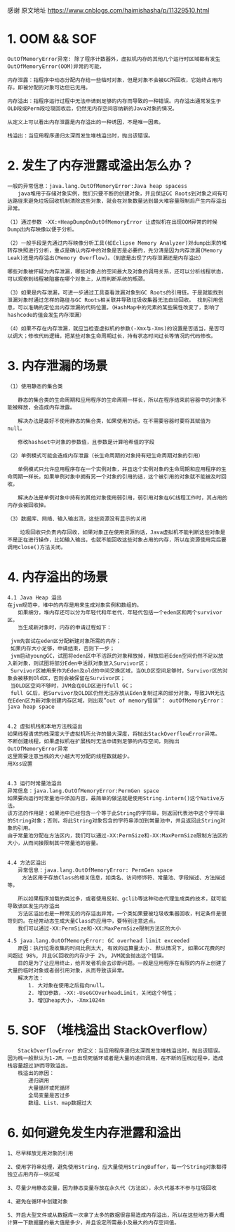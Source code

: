 感谢
原文地址
https://www.cnblogs.com/haimishasha/p/11329510.html

# 1. OOM && SOF
    OutOfMemoryError异常: 除了程序计数器外，虚拟机内存的其他几个运行时区域都有发生OutOfMemoryError(OOM)异常的可能，

    内存泄露：指程序中动态分配内存给一些临时对象，但是对象不会被GC所回收，它始终占用内存。即被分配的对象可达但已无用。

    内存溢出：指程序运行过程中无法申请到足够的内存而导致的一种错误。内存溢出通常发生于OLD段或Perm段垃圾回收后，仍然无内存空间容纳新的Java对象的情况。
    
    从定义上可以看出内存泄露是内存溢出的一种诱因，不是唯一因素。
    
    栈溢出：当应用程序递归太深而发生堆栈溢出时，抛出该错误。 
    
# 2. 发生了内存泄露或溢出怎么办？
    一般的异常信息：java.lang.OutOfMemoryError:Java heap spacess
    　　java堆用于存储对象实例，我们只要不断的创建对象，并且保证GC Roots到对象之间有可达路径来避免垃圾回收机制清除这些对象，就会在对象数量达到最大堆容量限制后产生内存溢出异常。
    
    （1）通过参数 -XX:+HeapDumpOnOutOfMemoryError 让虚拟机在出现OOM异常的时候Dump出内存映像以便于分析。
    
    （2）一般手段是先通过内存映像分析工具(如Eclipse Memory Analyzer)对dump出来的堆转存快照进行分析，重点是确认内存中的对象是否是必要的，先分清是因为内存泄漏(Memory Leak)还是内存溢出(Memory Overflow)。（到底是出现了内存泄漏还是内存溢出）
    
    哪些对象被怀疑为内存泄漏，哪些对象占的空间最大及对象的调用关系，还可以分析线程状态，可以观察到线程被阻塞在哪个对象上，从而判断系统的瓶颈。
    
    （3）如果是内存泄漏，可进一步通过工具查看泄漏对象到GC Roots的引用链。于是就能找到泄漏对象时通过怎样的路径与GC Roots相关联并导致垃圾收集器无法自动回收。 找到引用信息，可以准确的定位出内存泄漏的代码位置。（HashMap中的元素的某些属性改变了，影响了hashcode的值会发生内存泄漏）
    
    （4）如果不存在内存泄漏，就应当检查虚拟机的参数(-Xmx与-Xms)的设置是否适当，是否可以调大；修改代码逻辑，把某些对象生命周期过长，持有状态时间过长等情况的代码修改。
    
     
    
# 3. 内存泄漏的场景
    （1）使用静态的集合类
    
    　　静态的集合类的生命周期和应用程序的生命周期一样长，所以在程序结束前容器中的对象不能被释放，会造成内存泄露。
    
    　　解决办法是最好不使用静态的集合类，如果使用的话，在不需要容器时要将其赋值为null。
    
    　　修改hashset中对象的参数值，且参数是计算哈希值的字段 
    
    （2）单例模式可能会造成内存泄露（长生命周期的对象持有短生命周期对象的引用）
    
    　　单例模式只允许应用程序存在一个实例对象，并且这个实例对象的生命周期和应用程序的生命周期一样长，如果单例对象中拥有另一个对象的引用的话，这个被引用的对象就不能被及时回收。
    
    　　解决办法是单例对象中持有的其他对象使用弱引用，弱引用对象在GC线程工作时，其占用的内存会被回收掉。
    
    （3）数据库、网络、输入输出流，这些资源没有显示的关闭
    
        垃圾回收只负责内存回收，如果对象正在使用资源的话，Java虚拟机不能判断这些对象是不是正在进行操作，比如输入输出，也就不能回收这些对象占用的内存，所以在资源使用完后要调用close()方法关闭。
    
     
    
 # 4. 内存溢出的场景
    4.1 Java Heap 溢出
    在jvm规范中，堆中的内存是用来生成对象实例和数组的。 
    　　如果细分，堆内存还可以分为年轻代和年老代，年轻代包括一个eden区和两个survivor区。 
    　　当生成新对象时，内存的申请过程如下：
    
     jvm先尝试在eden区分配新建对象所需的内存；
     如果内存大小足够，申请结束，否则下一步；
     jvm启动youngGC，试图将eden区中不活跃的对象释放掉，释放后若Eden空间仍然不足以放入新对象，则试图将部分Eden中活跃对象放入Survivor区；
     Survivor区被用来作为Eden及old的中间交换区域，当OLD区空间足够时，Survivor区的对象会被移到Old区，否则会被保留在Survivor区；
     当OLD区空间不够时，JVM会在OLD区进行full GC；
     full GC后，若Survivor及OLD区仍然无法存放从Eden复制过来的部分对象，导致JVM无法在Eden区为新对象创建内存区域，则出现”out of memory错误”： outOfMemoryError：java heap space
     
    
    4.2 虚拟机栈和本地方法栈溢出 　　
    如果线程请求的栈深度大于虚拟机所允许的最大深度，将抛出StackOverflowError异常。 　　
    不断创建线程，如果虚拟机在扩展栈时无法申请到足够的内存空间，则抛出OutOfMemoryError异常 　
    这里需要注意当栈的大小越大可分配的线程数就越少。
    用Xss设置
     
    
    4.3 运行时常量池溢出
    异常信息：java.lang.OutOfMemoryError:PermGen space
    如果要向运行时常量池中添加内容，最简单的做法就是使用String.intern()这个Native方法。
    该方法的作用是：如果池中已经包含一个等于此String的字符串，则返回代表池中这个字符串的String对象；否则，将此String对象包含的字符串添加到常量池中，并且返回此String对象的引用。
    由于常量池分配在方法区内，我们可以通过-XX:PermSize和-XX:MaxPermSize限制方法区的大小，从而间接限制其中常量池的容量。
     
    
    4.4 方法区溢出
    　　异常信息：java.lang.OutOfMemoryError: PermGen space
    　   方法区用于存放Class的相关信息，如类名、访问修饰符、常量池、字段描述、方法描述等。
    
    　　所以如果程序加载的类过多，或者使用反射、gclib等这种动态代理生成类的技术，就可能导致该区发生内存溢出
    　　方法区溢出也是一种常见的内存溢出异常，一个类如果要被垃圾收集器回收，判定条件是很苛刻的。在经常动态生成大量Class的应用中，要特别注意这点。 
    　　我们可以通过-XX:PermSize和-XX:MaxPermSize限制方法区的大小
    
    4.5 java.lang.OutOfMemoryError: GC overhead limit exceeded
    　　原因：执行垃圾收集的时间比例太大, 有效的运算量太小. 默认情况下, 如果GC花费的时间超过 98%, 并且GC回收的内存少于 2%, JVM就会抛出这个错误。
    　　目的是为了让应用终止，给开发者机会去诊断问题。一般是应用程序在有限的内存上创建了大量的临时对象或者弱引用对象，从而导致该异常。
    　　解决方法：
    　　　　1. 大对象在使用之后指向null。
    　　　　2. 增加参数，-XX:-UseGCOverheadLimit，关闭这个特性；
    　　　　3. 增加heap大小，-Xmx1024m
    
     
    
# 5. SOF （堆栈溢出 StackOverflow）
    　　StackOverflowError 的定义：当应用程序递归太深而发生堆栈溢出时，抛出该错误。 因为栈一般默认为1-2M，一旦出现死循环或者是大量的递归调用，在不断的压栈过程中，造成栈容量超过1M而导致溢出。 
    　　栈溢出的原因： 
    　　　　递归调用 
    　　　　大量循环或死循环 
    　　　　全局变量是否过多 
    　　　　数组、List、map数据过大
    
     
    
# 6. 如何避免发生内存泄露和溢出
    1、尽早释放无用对象的引用
    
    2、使用字符串处理，避免使用String，应大量使用StringBuffer，每一个String对象都得独立占用内存一块区域
    
    3、尽量少用静态变量，因为静态变量存放在永久代（方法区），永久代基本不参与垃圾回收
    
    4、避免在循环中创建对象
    
    5、开启大型文件或从数据库一次拿了太多的数据很容易造成内存溢出，所以在这些地方要大概计算一下数据量的最大值是多少，并且设定所需最小及最大的内存空间值。
